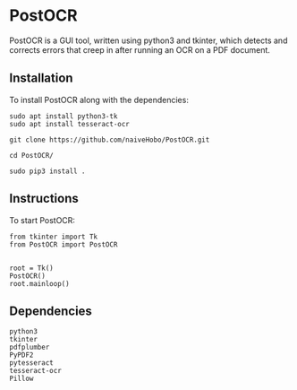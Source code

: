 # PostOCR
PostOCR is a GUI tool, written using python3 and tkinter, which detects and corrects 
errors that creep in after running an OCR on a PDF document.

## Installation
To install PostOCR along with the dependencies:
```
sudo apt install python3-tk
sudo apt install tesseract-ocr

git clone https://github.com/naiveHobo/PostOCR.git

cd PostOCR/

sudo pip3 install .
```

## Instructions
To start PostOCR:
```
from tkinter import Tk
from PostOCR import PostOCR


root = Tk()
PostOCR()
root.mainloop()
```

## Dependencies

```
python3
tkinter
pdfplumber
PyPDF2
pytesseract
tesseract-ocr
Pillow
```
